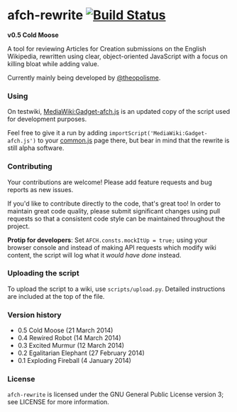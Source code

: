 afch-rewrite [![Build Status](https://travis-ci.org/WPAFC/afch-rewrite.png)](https://travis-ci.org/WPAFC/afch-rewrite)
============

**v0.5 Cold Moose**

A tool for reviewing Articles for Creation submissions on the English Wikipedia, rewritten using clear, object-oriented JavaScript with a focus on killing bloat while adding value.

Currently mainly being developed by [@theopolisme](https://github.com/theopolisme).

### Using

On testwiki, [MediaWiki:Gadget-afch.js](https://test.wikipedia.org/wiki/MediaWiki:Gadget-afch.js) is an updated copy of the script used for development purposes.

Feel free to give it a run by adding `importScript('MediaWiki:Gadget-afch.js')` to your [common.js](https://test.wikipedia.org/wiki/Special:MyPage/common.js) page there, but bear in mind that the rewrite is still alpha software.

### Contributing

Your contributions are welcome! Please add feature requests and bug reports as new issues.

If you'd like to contribute directly to the code, that's great too! In order to maintain great code quality, please submit significant changes using pull requests so that a consistent code style can be maintained throughout the project.

**Protip for developers**: Set `AFCH.consts.mockItUp = true;` using your browser console and instead of making API requests which modify wiki content, the script will log what it *would have done* instead.

### Uploading the script
To upload the script to a wiki, use `scripts/upload.py`. Detailed instructions are included at the top of the file.

### Version history

* 0.5 Cold Moose (21 March 2014)
* 0.4 Rewired Robot (14 March 2014)
* 0.3 Excited Murmur (12 March 2014)
* 0.2 Egalitarian Elephant (27 February 2014)
* 0.1 Exploding Fireball (4 January 2014)

### License

`afch-rewrite` is licensed under the GNU General Public License version 3; see LICENSE for more information.
